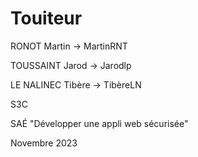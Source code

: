 # Touiteur
RONOT Martin -> MartinRNT

TOUSSAINT Jarod -> Jarodlp

LE NALINEC Tibère -> TibèreLN

S3C

SAÉ "Développer une appli web sécurisée"

Novembre 2023
